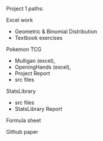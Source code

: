 Project 1 paths:

Excel work
- Geometric & Binomial Distribution
- Textbook exercises

Pokemon TCG
- Mulligan (excel), 
- OpeningHands (excel), 
- Project Report
- src files

StatsLibrary
- src files
- StatsLibrary Report

Formula sheet

Github paper
